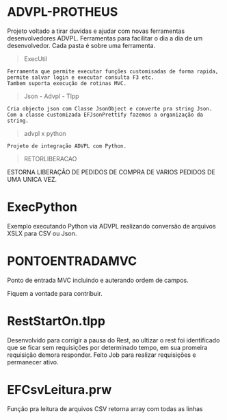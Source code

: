 # ADVPL-PROTHEUS
Projeto voltado a tirar duvidas e ajudar com novas ferramentas desenvolvedores ADVPL.
Ferramentas para facilitar o dia a dia de um desenvolvedor.
Cada pasta é sobre uma ferramenta.

> ExecUtil
```
Ferramenta que permite executar funções customisadas de forma rapida, 
permite salvar login e executar consulta F3 etc.
Tambem suporta execução de rotinas MVC.
```

> Json - Advpl - Tlpp
```
Cria objecto json com Classe JsonObject e converte pra string Json.
Com a classe customizada EFJsonPrettify fazemos a organização da string.
```


> advpl x python
```
Projeto de integração ADVPL com Python.
```

> RETORLIBERACAO 

ESTORNA LIBERAÇÃO DE PEDIDOS DE COMPRA DE VARIOS PEDIDOS DE 
UMA UNICA VEZ.

# ExecPython 
Exemplo executando Python via ADVPL 
realizando conversão de arquivos XSLX para CSV ou Json.

# PONTOENTRADAMVC
Ponto de entrada MVC incluindo e auterando ordem de campos.

Fiquem a vontade para contribuir.

# RestStartOn.tlpp
Desenvolvido para corrigir a pausa do Rest, ao ultizar o rest foi identificado que 
se ficar sem requisições por determinado tempo, em sua promeira requisição demora 
responder. Feito Job para realizar requisições e permanecer ativo.

# EFCsvLeitura.prw
Função pra leitura de arquivos CSV retorna array com todas as linhas
